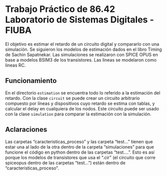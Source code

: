 # Trabajo Práctico de 86.42 Laboratorio de Sistemas Digitales - FIUBA

El objetivo es estimar el retardo de un circuito digital y compararlo con una simulación. Se siguieron los modelos de estimación dados en el libro Timing de Sachin Sapatnekar. Las simulaciones se realizaron con SPICE OPUS en base a modelos BSIM3 de los transistores. Las lineas se modelaron como lineas RC.

## Funcionamiento

En el directorio `estimation` se encuentra todo lo referido a la estimación del retardo. Con la clase `circuit` se puede crear un circuito arbitrario compuesto por líneas y dispositivos cuyo retardo se estima con tablas, y calcular el delay en cualquiera de los nodos. Este circuito puede ser usado con la clase `simulation` para comparar la estimación con la simulación.

## Aclaraciones

Las carpetas “caracteristicas_proceso” y las carpeta “test…” tienen que estar una al lado de la otra dentro de la carpeta “simulaciones” para que funcione el código en python dentro de las carpetas “test….”. Esto es así porque los modelos de transistores que usa el “.cir”  (el circuito que corre spiceopus dentro de las carpetas “test...”)  están dentro de “caracteristicas_proceso”.